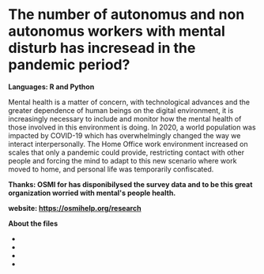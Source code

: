 # The number of autonomus and non autonomus workers with mental disturb has incresead in the pandemic period?

**Languages: R and Python**

Mental health is a matter of concern, with technological advances and the greater dependence of human beings on the digital environment, it is 
increasingly necessary to include and monitor how the mental health of those involved in this environment is doing. In 2020, a world population 
was impacted by COVID-19 which has overwhelmingly changed the way we interact interpersonally. The Home Office work environment increased on scales 
that only a pandemic could provide, restricting contact with other people and forcing the mind to adapt to this new scenario where work moved to
home, and personal life was temporarily confiscated.

**Thanks: OSMI for has disponibilysed the survey data and to be this great organization worried with mental's people health.**

**website: https://osmihelp.org/research**

**About the files**

-

-

-

-
